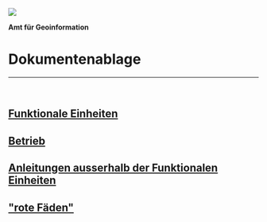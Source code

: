 ![](https://https://github.com/sogis/dok/blob/master/Logo.png)

**Amt für Geoinformation**
# Dokumentenablage

---

&nbsp;

## [Funktionale Einheiten](https://github.com/sogis/dok_funktionale_einheiten)
## [Betrieb](https://github.com/sogis/dok_betrieb)
## [Anleitungen ausserhalb der Funktionalen Einheiten](https://github.com/sogis/dok_div_anleitungen)
## ["rote Fäden"](https://github.com/sogis/dok_rote_faeden)
